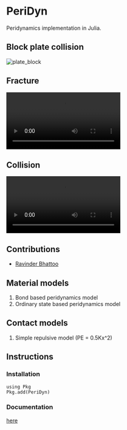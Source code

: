 # PeriDyn
Peridynamics implementation in Julia.

## Block plate collision
![plate_block](/resources/plate_block.gif)

## Fracture
![fracture](/resources/notch.mp4)

## Collision
![collision](/resources/collision.mp4)

## Contributions
- [Ravinder Bhattoo](https://github.com/ravinderbhattoo)


## Material models
1. Bond based peridynamics model
2. Ordinary state based peridynamics model


## Contact models
1. Simple repulsive model (PE = 0.5Kx^2)


## Instructions

### Installation
```
using Pkg
Pkg.add(PeriDyn)
```

### Documentation
[here]('http://PeriDyn.github.io/')
